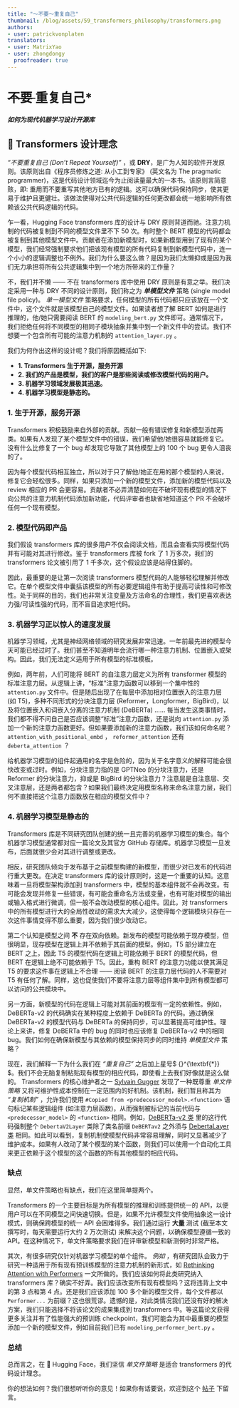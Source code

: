 ```yaml
---
title: "〜不要〜重复自己"
thumbnail: /blog/assets/59_transformers_philosophy/transformers.png
authors:
- user: patrickvonplaten
translators:
- user: MatrixYao
- user: zhongdongy
  proofreader: true
---
```


<h1>
	<del> 不要 </del> 重复自己*
	<h5><i> 如何为现代机器学习设计开源库 </i></h5>
</h1>

<!-- {blog_metadata} -->
<!-- {authors} -->

## 🤗 Transformers 设计理念

_“不要重复自己 (Don’t Repeat Yourself)”_ ，或 **DRY**，是广为人知的软件开发原则。该原则出自《程序员修炼之道: 从小工到专家》 (英文名为 The pragmatic programmer)，这是代码设计领域迄今为止阅读量最大的一本书。该原则言简意赅，即: 重用而不要重写其他地方已有的逻辑。这可以确保代码保持同步，使其更易于维护且更健壮。该做法使得对公共代码逻辑的任何更改都会统一地影响所有依赖该公共代码逻辑的代码。

乍一看，Hugging Face transformers 库的设计与 DRY 原则背道而驰。注意力机制的代码被复制到不同的模型文件里不下 50 次。有时整个 BERT 模型的代码都会被复制到其他模型文件中。贡献者在添加新模型时，如果新模型用到了现有的某个模型，我们经常强制要求他们把该现有模型的所有代码复制到新模型代码中，连一个小小的逻辑调整也不例外。我们为什么要这么做？是因为我们太懒抑或是因为我们无力承担将所有公共逻辑集中到一个地方所带来的工作量？

不，我们并不懒 —— 不在 transformers 库中使用 DRY 原则是有意之举。我们决定采用一种与 DRY 不同的设计原则，我们称之为 _**单模型文件**_ 策略 (single model file policy)。 _单一模型文件_ 策略要求，任何模型的所有代码都只应该放在一个文件中，这个文件就是该模型自己的模型文件。如果读者想了解 BERT 如何是进行推理的，他/她只需要阅读 BERT 的 `modeling_bert.py` 文件即可。通常情况下，我们拒绝任何将不同模型的相同子模块抽象并集中到一个新文件中的尝试。我们不想要一个包含所有可能的注意力机制的 `attention_layer.py` 。

我们为何作出这样的设计呢？我们将原因概括如下:

- **1. Transformers 生于开源，服务开源**
- **2. 我们的产品是模型，我们的客户是那些阅读或修改模型代码的用户。**
- **3. 机器学习领域发展极其迅速。**
- **4. 机器学习模型是静态的。**

### 1. 生于开源，服务开源

Transformers 积极鼓励来自外部的贡献。贡献一般有错误修复和新模型添加两类。如果有人发现了某个模型文件中的错误，我们希望他/她很容易就能修复它。没有什么比修复了一个 bug 却发现它导致了其他模型上的 100 个 bug 更令人沮丧的了。

因为每个模型代码相互独立，所以对于只了解他/她正在用的那个模型的人来说，修复它会轻松很多。同样，如果只添加一个新的模型文件，添加新的模型代码以及 review 相应的 PR 会更容易。贡献者不必弄清楚如何在不破坏现有模型的情况下向公共的注意力机制代码添加新功能，代码评审者也缺省地知道这个 PR 不会破坏任何一个现有模型。

### 2. 模型代码即产品

我们假设 transformers 库的很多用户不仅会阅读文档，而且会查看实际模型代码并有可能对其进行修改。鉴于 transformers 库被 fork 了 1 万多次，我们的 transformers 论文被引用了 1 千多次，这个假设应该是站得住脚的。

因此，最重要的是让第一次阅读 transformers 模型代码的人能够轻松理解并修改它。在单个模型文件中囊括该模型的所有必要逻辑组件有助于提高可读性和可修改性。处于同样的目的，我们也非常关注变量及方法命名的合理性，我们更喜欢表达力强/可读性强的代码，而不盲目追求短代码。

### 3. 机器学习正以惊人的速度发展

机器学习领域，尤其是神经网络领域的研究发展非常迅速。一年前最先进的模型今天可能已经过时了。我们甚至不知道明年会流行哪一种注意力机制、位置嵌入或架构。因此，我们无法定义适用于所有模型的标准模板。

例如，两年前，人们可能将 BERT 的自注意力层定义为所有 transformer 模型的标准注意力层。从逻辑上讲，“标准”注意力函数可以移到一个集中性的 `attention.py` 文件中。但是随后出现了在每层中添加相对位置嵌入的注意力层 (如 T5)，多种不同形式的分块注意力层 (Reformer，Longformer，BigBird)，以及将位置嵌入和词嵌入分离的注意力机制 (DeBERTa) …… 每当发生这类事情时，我们都不得不问自己是否应该调整“标准”注意力函数，还是说向 `attention.py` 添加一个新的注意力函数更好。但如果要添加新的注意力函数，我们该如何命名呢？ `attention_with_positional_embd` ， `reformer_attention` 还有 `deberta_attention` ？

给机器学习模型的组件起通用的名字是危险的，因为关于名字意义的解释可能会很快改变或过时。例如，分块注意力指的是 GPTNeo 的分块注意力，还是 Reformer 的分块注意力，抑或是 BigBird 的分块注意力？注意层是自注意层、交叉注意层，还是两者都包含？如果我们最终决定用模型名称来命名注意力层，我们何不直接把这个注意力函数放在相应的模型文件中？

### 4. 机器学习模型是静态的

Transformers 库是不同研究团队创建的统一且完善的机器学习模型的集合。每个机器学习模型通常都对应一篇论文及其官方 GitHub 存储库。机器学习模型一旦发布，后面就很少会对其进行调整或更改。

相反，研究团队倾向于发布基于之前模型构建的新模型，而很少对已发布的代码进行重大更改。在决定 transformers 库的设计原则时，这是一个重要的认知。这意味着一旦将模型架构添加到 transformers 中，模型的基本组件就不会再改变。有可能会发现并修复一些错误，有可能会重命名方法或变量，也有可能对模型的输出或输入格式进行微调，但一般不会改动模型的核心组件。因此，对 transformers 中的所有模型进行大的全局性改动的需求大大减少，这使得每个逻辑模块只存在一次这件事情变得不那么重要，因为我们很少改动它。

第二个认知是模型之间 **不** 存在双向依赖。新发布的模型可能依赖于现存模型，但很明显，现存模型在逻辑上并不依赖于其前面的模型。例如，T5 部分建立在 BERT 之上，因此 T5 的模型代码在逻辑上可能依赖于 BERT 的模型代码，但 BERT 在逻辑上绝不可能依赖于 T5。因此，重构 BERT 的注意力功能以使其满足 T5 的要求这件事在逻辑上不合理 —— 阅读 BERT 的注意力层代码的人不需要对 T5 有任何了解。同样，这也促使我们不要将注意力层等组件集中到所有模型都可以访问的公共模块中。

另一方面，新模型的代码在逻辑上可能对其前面的模型有一定的依赖性。例如，DeBERTa-v2 的代码确实在某种程度上依赖于 DeBERTa 的代码。通过确保 DeBERTa-v2 的模型代码与 DeBERTa 的保持同步，可以显著提高可维护性。理论上来讲，修复 DeBERTa 中的 bug 的同时也应该修复 DeBERTa-v2 中的相同 bug。我们如何在确保新模型与其依赖的模型保持同步的同时维持 _单模型文件_ 策略？

现在，我们解释一下为什么我们在 _“重复自己”_ 之后加上星号$ {}^{\textbf{*}} $。我们不会无脑复制粘贴现有模型的相应代码，即使看上去我们好像就是这么做的。 Transformers 的核心维护者之一 [Sylvain Gugger](https://github.com/sgugger) 发现了一种既尊重 _单文件策略_ 又将可维护性成本控制在一定范围内的好机制。该机制，我们暂且称其为 _“复制机制”_ ，允许我们使用 `#Copied from <predecessor_model>.<function>` 语句标记某些逻辑组件 (如注意力层函数)，从而强制被标记的当前代码与 `<predecessor_model>` 的 `<function>` 相同。例如，[DeBERTa-v2 类](https://github.com/huggingface/transformers/blob/21decb7731e998d3d208ec33e5b249b0a84c0a02/src/transformers/models/deberta_v2/modeling_deberta_v2.py#L325) 里的这行代码强制整个 `DebertaV2Layer` 类除了类名前缀 `DeBERTav2` 之外须与 [DebertaLayer 类](https://github.com/huggingface/transformers/blob/21decb7731e998d3d208ec33e5b249b0a84c0a02/src/transformers/models/deberta/modeling_deberta.py#L336) 相同。如此可以看到，复制机制使模型代码非常容易理解，同时又显著减少了维护成本。如果有人改动了某个模型的某个函数，则我们可以使用一个自动化工具来更正依赖于这个模型的这个函数的所有其他模型的相应代码。

### 缺点

显然，单文件策略也有缺点，我们在这里简单提两个。

Transformers 的一个主要目标是为所有模型的推理和训练提供统一的 API，以便用户可以在不同模型之间快速切换。但是，如果不允许模型文件使用抽象这一设计模式，则确保跨模型的统一 API 会困难得多。我们通过运行 **大量** 测试 (截至本文撰写时，每天需要运行大约 2 万次测试) 来解决这个问题，以确保模型遵循一致的 API。在这种情况下，单文件策略要求我们在评审新模型和新测例时非常严格。

其次，有很多研究仅针对机器学习模型的单个组件。 _例如_ ，有研究团队会致力于研究一种适用于所有现有预训练模型的注意力机制的新形式，如 [Rethinking Attention with Performers](https://arxiv.org/abs/2009.14794) 一文所做的。我们应该如何将此类研究纳入 transformers 库？确实不好弄。我们应该改变所有现有模型吗？这将违背上文中的第 3 点和第 4 点。还是我们应该添加 100 多个新的模型文件，每个文件都以 `Performer...` 为前缀？这也很荒谬。遗憾的是，对此类情况我们还没有好的解决方案，我们只能选择不将该论文的成果集成到 transformers 中。等这篇论文获得更多关注并有了性能强大的预训练 checkpoint，我们可能会为其中最重要的模型添加一个新的模型文件，例如目前我们已有 `modeling_performer_bert.py` 。

### 总结

总而言之，在 🤗 Hugging Face，我们坚信 _单文件策略_ 是适合 transformers 的代码设计理念。

你的想法如何？我们很想听听你的意见！如果你有话要说，欢迎到这个 [帖子](https://discuss.huggingface.co/t/repeat-yourself-transformers-design-philosophy/16483) 下留言。